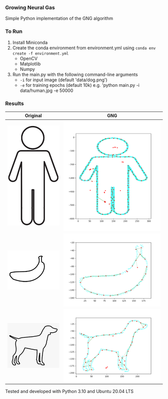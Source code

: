 ### Growing Neural Gas
Simple Python implementation of the GNG algorithm

### To Run
1. Install Miniconda
2. Create the conda environment from environment.yml using `conda env create -f environment.yml`
   - OpenCV
   - Matplotlib
   - Numpy
3. Run the main.py with the following command-line arguments
   - `-i` for input image (default 'data/dog.png')
   - `-e` for training epochs (default 10k)
e.g. 'python main.py -i data/human.jpg -e 50000

### Results

Original             |  GNG
:-------------------------:|:-------------------------:
![](data/human.jpg)  |  ![](results/human.png)
![](data/banana.png) |  ![](results/banana.png)
![](data/dog.png)    |  ![](results/dog_100k.png)

Tested and developed with Python 3.10 and Ubuntu 20.04 LTS